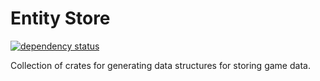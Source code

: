 # Entity Store

[![dependency status](https://deps.rs/repo/github/stevebob/entity-store/status.svg)](https://deps.rs/repo/github/stevebob/entity-store)

Collection of crates for generating data structures for storing game data.

